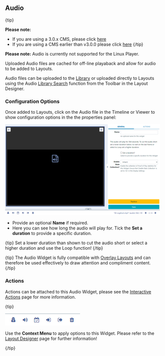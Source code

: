 <!--toc=widgets-->

## Audio 

{tip}

**Please note:**

- If you are using a 3.0.x CMS, please click [here](media_modules_audio_3.html)
- If you are using a CMS earlier than v3.0.0 please click [here](media_modules_audio_2.html)
  {/tip}

**Please note:** Audio is currently not supported for the Linux Player.

Uploaded Audio files are cached for off-line playaback and allow for audio to be added to Layouts.

Audio files can be uploaded to the [Library](media_library.html) or uploaded directly to Layouts using the Audio [Library Search](layouts_library_search.html) function from the Toolbar in the Layout Designer.

### Configuration Options

Once added to Layouts, click on the Audio file in the Timeline or Viewer to show configuration options in the the properties panel:

![Audio Options](img/3.1_media_audio_options.png)



- Provide an optional **Name** if required.
- Here you can see how long the audio will play for. Tick the **Set a duration** to provide a specific duration.

{tip}
Set a lower duration than shown to cut the audio short or select a higher duration and use the Loop function!
{/tip}

{tip}
The Audio Widget is fully compatible with [Overlay Layouts](layouts_overlay.html) and can therefore be used effectively to draw attention and compliment content.
{/tip}

### Actions

Actions can be attached to this Audio Widget, please see the [Interactive Actions](layouts_interactive_actions.html) page for more information.

{tip}

![Context Menu](img\v3.1_layouts_widgets_context_menu.png)

Use the **Context Menu** to apply options to this Widget. Please refer to the [Layout Designer](layouts_designer.html) page for further information!

{/tip}

















